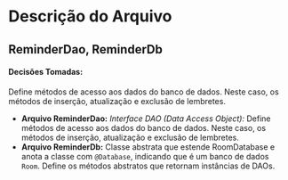 # Descrição do Arquivo

## ReminderDao, ReminderDb

#### Decisões Tomadas:

Define métodos de acesso aos dados do banco de dados. Neste
caso, os métodos de inserção, atualização e exclusão de lembretes.

- **Arquivo ReminderDao:**
  _Interface DAO (Data Access Object):_ Define métodos de acesso aos dados do banco de dados.
  Neste caso, os métodos de inserção, atualização e exclusão de lembretes.
- **Arquivo ReminderDb:**
  Classe abstrata que estende RoomDatabase e anota a classe com `@Database`, indicando que é um banco
  de dados `Room`. Define os métodos abstratos que retornam instâncias de DAOs.